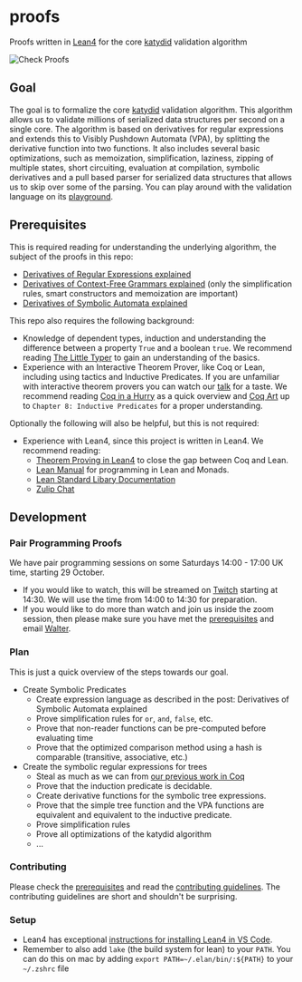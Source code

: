 # proofs

Proofs written in [Lean4](https://leanprover.github.io/) for the core [katydid](https://katydid.github.io/) validation algorithm

![Check Proofs](https://github.com/katydid/proofs/workflows/Check%20Proofs/badge.svg)

## Goal

The goal is to formalize the core [katydid](https://katydid.github.io/) validation algorithm.  This algorithm allows us to validate millions of serialized data structures per second on a single core.  The algorithm is based on derivatives for regular expressions and extends this to Visibly Pushdown Automata (VPA), by splitting the derivative function into two functions.  It also includes several basic optimizations, such as memoization, simplification, laziness, zipping of multiple states, short circuiting, evaluation at compilation, symbolic derivatives and a pull based parser for serialized data structures that allows us to skip over some of the parsing.  You can play around with the validation language on its [playground](http://katydid.github.io/play/).

## Prerequisites

This is required reading for understanding the underlying algorithm, the subject of the proofs in this repo:

  - [Derivatives of Regular Expressions explained](https://medium.com/@awalterschulze/how-to-take-the-derivative-of-a-regular-expression-explained-2e7cea15028d)
  - [Derivatives of Context-Free Grammars explained](https://medium.com/@awalterschulze/derivatives-of-context-free-grammars-explained-3f930c5e363b) (only the simplification rules, smart constructors and memoization are important)
  - [Derivatives of Symbolic Automata explained](https://medium.com/@awalterschulze/derivatives-of-symbolic-automata-explained-4673dee6af82)

This repo also requires the following background:

  - Knowledge of dependent types, induction and understanding the difference between a property `True` and a boolean `true`. We recommend reading [The Little Typer](https://mitpress.mit.edu/9780262536431/the-little-typer/) to gain an understanding of the basics.
  - Experience with an Interactive Theorem Prover, like Coq or Lean, including using tactics and Inductive Predicates. If you are unfamiliar with interactive theorem provers you can watch our [talk](https://www.youtube.com/watch?v=-NHWF4ntc1I) for a taste. We recommend reading [Coq in a Hurry](https://cel.archives-ouvertes.fr/file/index/docid/459139/filename/coq-hurry.pdf) as a quick overview and [Coq Art](https://www.labri.fr/perso/casteran/CoqArt/) up to `Chapter 8: Inductive Predicates` for a proper understanding.

Optionally the following will also be helpful, but this is not required:

  - Experience with Lean4, since this project is written in Lean4. We recommend reading:
    + [Theorem Proving in Lean4](https://leanprover.github.io/theorem_proving_in_lean4/title_page.html) to close the gap between Coq and Lean.
    + [Lean Manual](https://leanprover.github.io/lean4/doc/whatIsLean.html) for programming in Lean and Monads.
    + [Lean Standard Libary Documentation](https://leanprover-community.github.io/mathlib4_docs/Std/Data/HashMap/Basic.html#Std.HashMap)
    + [Zulip Chat](https://leanprover.zulipchat.com/)

## Development

### Pair Programming Proofs

We have pair programming sessions on some Saturdays 14:00 - 17:00 UK time, starting 29 October. 

- If you would like to watch, this will be streamed on [Twitch](https://www.twitch.tv/awalterschulze) starting at 14:30. We will use the time from 14:00 to 14:30 for preparation.
- If you would like to do more than watch and join us inside the zoom session, then please make sure you have met the [prerequisites](https://github.com/katydid/proofs#prerequisites) and email [Walter](https://github.com/awalterschulze).

### Plan

This is just a quick overview of the steps towards our goal.

- Create Symbolic Predicates
  + Create expression language as described in the post: Derivatives of Symbolic Automata explained
  + Prove simplification rules for `or`, `and`, `false`, etc.
  + Prove that non-reader functions can be pre-computed before evaluating time
  + Prove that the optimized comparison method using a hash is comparable (transitive, associative, etc.)
- Create the symbolic regular expressions for trees
  + Steal as much as we can from [our previous work in Coq](https://github.com/awalterschulze/regex-reexamined-coq/)
  + Prove that the induction predicate is decidable.
  + Create derivative functions for the symbolic tree expressions.
  + Prove that the simple tree function and the VPA functions are equivalent and equivalent to the inductive predicate.
  + Prove simplification rules
  + Prove all optimizations of the katydid algorithm
  + ...

### Contributing

Please check the [prerequisites](https://github.com/katydid/proofs#prerequisites) and read the [contributing guidelines](https://github.com/katydid/proofs/blob/master/CONTRIBUTING.md).  The contributing guidelines are short and shouldn't be surprising.

### Setup

  - Lean4 has exceptional [instructions for installing Lean4 in VS Code](https://github.com/leanprover/lean4/blob/master/doc/quickstart.md).
  - Remember to also add `lake` (the build system for lean) to your `PATH`.  You can do this on mac by adding `export PATH=~/.elan/bin/:${PATH}` to your  `~/.zshrc` file


